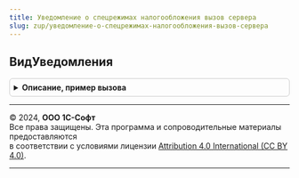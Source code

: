 ```yaml
---
title: Уведомление о спецрежимах налогообложения вызов сервера
slug: zup/уведомление-о-спецрежимах-налогообложения-вызов-сервера
---
```



## ВидУведомления
<details style="margin: 1em 0; padding: 0.5em; border: 1px solid #ccc; border-radius: 6px;">

<summary style="font-weight: bold; cursor: pointer;">Описание, пример вызова</summary>

```bsl

// Возвращает значение реквизита "ВидУведомления" документа "Уведомление о спецрежимах налогообложения".
//
// Параметр:
//  Ссылка - ДокументСсылка.УведомлениеОСпецрежимахНалогообложения - ссылка на документ "Уведомление о спецрежимах налогообложения".
//
// Возвращаемое значение: ПеречислениеСсылка.ВидыУведомленийОСпецрежимахНалогообложения.
//
Функция ВидУведомления(Ссылка) Экспорт
```

Пример вызова
```bsl
Результат = УведомлениеОСпецрежимахНалогообложенияВызовСервера.ВидУведомления(Ссылка) 
```
</details>

---

© 2024, **ООО 1С-Софт**  
Все права защищены. Эта программа и сопроводительные материалы предоставляются  
в соответствии с условиями лицензии [Attribution 4.0 International (CC BY 4.0)](https://creativecommons.org/licenses/by/4.0/legalcode).

---
